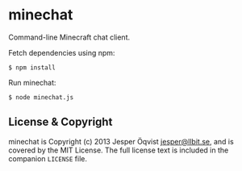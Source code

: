 minechat
========

Command-line Minecraft chat client.


Fetch dependencies using npm:

    $ npm install

Run minechat:

    $ node minechat.js

License & Copyright
-------------------

minechat is Copyright (c) 2013 Jesper &Ouml;qvist <jesper@llbit.se>, and
is covered by the MIT License. The full license text is included in the
companion `LICENSE` file.

